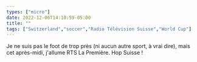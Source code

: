 ```yaml
---
types: ["micro"]
date: 2022-12-06T14:10:59-05:00
title: ""
tags: ["Switzerland","soccer","Radio Télévision Suisse","World Cup"]
---
```

Je ne suis pas le foot de trop près (ni aucun autre sport, à vrai dire), mais cet après-midi, j'allume RTS La Première. Hop Suisse !
